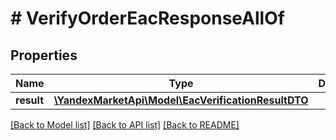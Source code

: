 # # VerifyOrderEacResponseAllOf

## Properties

Name | Type | Description | Notes
------------ | ------------- | ------------- | -------------
**result** | [**\YandexMarketApi\Model\EacVerificationResultDTO**](EacVerificationResultDTO.md) |  | [optional]

[[Back to Model list]](../../README.md#models) [[Back to API list]](../../README.md#endpoints) [[Back to README]](../../README.md)
